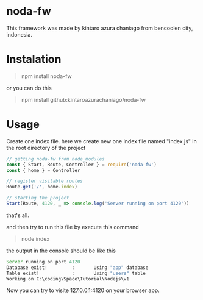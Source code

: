 # noda-fw
This framework was made by kintaro azura chaniago from bencoolen city, indonesia.

# Instalation

> npm install noda-fw

or you can do this

> npm install github:kintaroazurachaniago/noda-fw

# Usage

Create one index file. here we create new one index file named "index.js" in the root directory of the project

```js
// getting noda-fw from node_modules
const { Start, Route, Controller } = require('noda-fw')
const { home } = Controller

// register visitable routes
Route.get('/', home.index)

// starting the project
Start(Route, 4120, _ => console.log('Server running on port 4120'))
```

that's all.

and then try to run this file by execute this command

> node index

the output in the console should be like this

```js
Server running on port 4120
Database exist!         :       Using "app" database
Table exist!            :       Using "users" table
Working on C:\coding\Space\Tutorial\Nodejs\v1
```

Now you can try to visite 127.0.0.1:4120 on your browser app.
